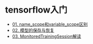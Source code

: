 # tensorflow入门

- [01. name_scope和variable_scope区别](name_scope和variable_scope区别.md)
- [02. 模型的保存与恢复](模型的保存与恢复.md)
- [03. MonitoredTrainingSession解读](MonitoredTrainingSession解读.md)
